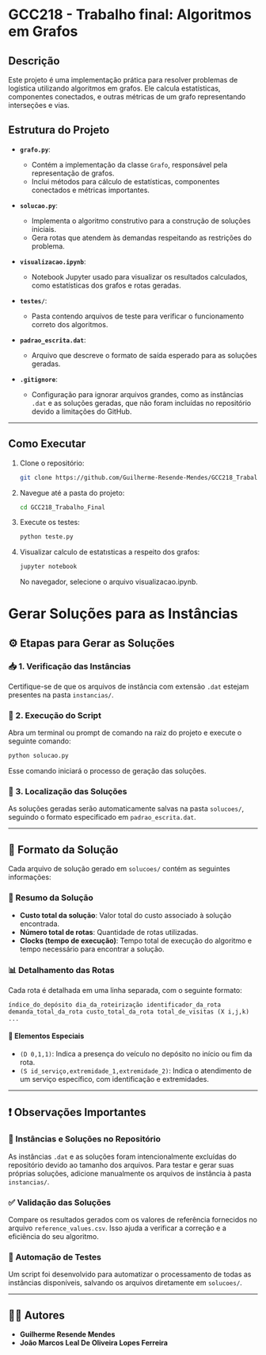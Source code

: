 # GCC218 - Trabalho final: Algoritmos em Grafos

## Descrição
Este projeto é uma implementação prática para resolver problemas de logística utilizando algoritmos em grafos. Ele calcula estatísticas, componentes conectados, e outras métricas de um grafo representando interseções e vias.

## Estrutura do Projeto
- **`grafo.py`**:
  - Contém a implementação da classe `Grafo`, responsável pela representação de grafos.
  - Inclui métodos para cálculo de estatísticas, componentes conectados e métricas importantes.
  
- **`solucao.py`**:
  - Implementa o algoritmo construtivo para a construção de soluções iniciais.
  - Gera rotas que atendem às demandas respeitando as restrições do problema.

- **`visualizacao.ipynb`**:
  - Notebook Jupyter usado para visualizar os resultados calculados, como estatísticas dos grafos e rotas geradas.

- **`testes/`**:
  - Pasta contendo arquivos de teste para verificar o funcionamento correto dos algoritmos.

- **`padrao_escrita.dat`**:
  - Arquivo que descreve o formato de saída esperado para as soluções geradas.

- **`.gitignore`**:
  - Configuração para ignorar arquivos grandes, como as instâncias `.dat` e as soluções geradas, que não foram incluídas no repositório devido a limitações do GitHub.

---

## Como Executar
1. Clone o repositório:
   ```bash
   git clone https://github.com/Guilherme-Resende-Mendes/GCC218_Trabalho_Final.git
2. Navegue até a pasta do projeto:
   ```bash
   cd GCC218_Trabalho_Final
3. Execute os testes:
   ```bash
   python teste.py
4. Visualizar calculo de estatısticas a respeito dos grafos:
   ```bash
   jupyter notebook
   ```
   No navegador, selecione o arquivo visualizacao.ipynb.

# Gerar Soluções para as Instâncias

## ⚙️ Etapas para Gerar as Soluções

### 📥 1. Verificação das Instâncias
Certifique-se de que os arquivos de instância com extensão `.dat` estejam presentes na pasta `instancias/`.

### 🧪 2. Execução do Script
Abra um terminal ou prompt de comando na raiz do projeto e execute o seguinte comando:

```bash
python solucao.py
```

Esse comando iniciará o processo de geração das soluções.

### 📁 3. Localização das Soluções
As soluções geradas serão automaticamente salvas na pasta `solucoes/`, seguindo o formato especificado em `padrao_escrita.dat`.

---

## 📄 Formato da Solução

Cada arquivo de solução gerado em `solucoes/` contém as seguintes informações:

### 📝 Resumo da Solução
- **Custo total da solução**: Valor total do custo associado à solução encontrada.
- **Número total de rotas**: Quantidade de rotas utilizadas.
- **Clocks (tempo de execução)**: Tempo total de execução do algoritmo e tempo necessário para encontrar a solução.

### 📊 Detalhamento das Rotas
Cada rota é detalhada em uma linha separada, com o seguinte formato:

```
índice_do_depósito dia_da_roteirização identificador_da_rota demanda_total_da_rota custo_total_da_rota total_de_visitas (X i,j,k) ...
```

#### 🔹 Elementos Especiais
- `(D 0,1,1)`: Indica a presença do veículo no depósito no início ou fim da rota.
- `(S id_serviço,extremidade_1,extremidade_2)`: Indica o atendimento de um serviço específico, com identificação e extremidades.

---

## ❗ Observações Importantes

### 🚫 Instâncias e Soluções no Repositório
As instâncias `.dat` e as soluções foram intencionalmente excluídas do repositório devido ao tamanho dos arquivos. Para testar e gerar suas próprias soluções, adicione manualmente os arquivos de instância à pasta `instancias/`.

### ✅ Validação das Soluções
Compare os resultados gerados com os valores de referência fornecidos no arquivo `reference_values.csv`. Isso ajuda a verificar a correção e a eficiência do seu algoritmo.

### 🤖 Automação de Testes
Um script foi desenvolvido para automatizar o processamento de todas as instâncias disponíveis, salvando os arquivos diretamente em `solucoes/`.

---

## 👨‍💻 Autores
- **Guilherme Resende Mendes**
- **João Marcos Leal De Oliveira Lopes Ferreira**



